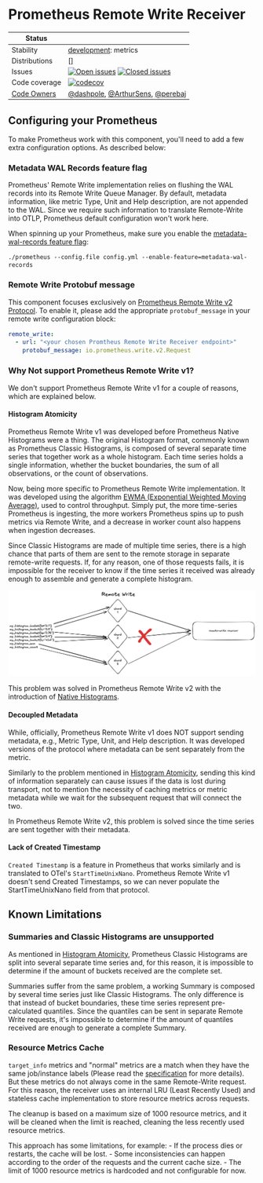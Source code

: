 # Prometheus Remote Write Receiver

<!-- status autogenerated section -->
| Status        |           |
| ------------- |-----------|
| Stability     | [development]: metrics   |
| Distributions | [] |
| Issues        | [![Open issues](https://img.shields.io/github/issues-search/open-telemetry/opentelemetry-collector-contrib?query=is%3Aissue%20is%3Aopen%20label%3Areceiver%2Fprometheusremotewrite%20&label=open&color=orange&logo=opentelemetry)](https://github.com/open-telemetry/opentelemetry-collector-contrib/issues?q=is%3Aopen+is%3Aissue+label%3Areceiver%2Fprometheusremotewrite) [![Closed issues](https://img.shields.io/github/issues-search/open-telemetry/opentelemetry-collector-contrib?query=is%3Aissue%20is%3Aclosed%20label%3Areceiver%2Fprometheusremotewrite%20&label=closed&color=blue&logo=opentelemetry)](https://github.com/open-telemetry/opentelemetry-collector-contrib/issues?q=is%3Aclosed+is%3Aissue+label%3Areceiver%2Fprometheusremotewrite) |
| Code coverage | [![codecov](https://codecov.io/github/open-telemetry/opentelemetry-collector-contrib/graph/main/badge.svg?component=receiver_prometheusremotewrite)](https://app.codecov.io/gh/open-telemetry/opentelemetry-collector-contrib/tree/main/?components%5B0%5D=receiver_prometheusremotewrite&displayType=list) |
| [Code Owners](https://github.com/open-telemetry/opentelemetry-collector-contrib/blob/main/CONTRIBUTING.md#becoming-a-code-owner)    | [@dashpole](https://www.github.com/dashpole), [@ArthurSens](https://www.github.com/ArthurSens), [@perebaj](https://www.github.com/perebaj) |

[development]: https://github.com/open-telemetry/opentelemetry-collector/blob/main/docs/component-stability.md#development
<!-- end autogenerated section -->

## Configuring your Prometheus

To make Prometheus work with this component, you'll need to add a few extra configuration options. As described below:

### Metadata WAL Records feature flag

Prometheus' Remote Write implementation relies on flushing the WAL records into its Remote Write Queue Manager. By default, metadata information, like metric Type, Unit and Help description, are not appended to the WAL. Since we require such information to translate Remote-Write into OTLP, Prometheus default configuration won't work here.

When spinning up your Prometheus, make sure you enable the [metadata-wal-records feature flag](https://prometheus.io/docs/prometheus/latest/feature_flags/#metadata-wal-records):

```console
./prometheus --config.file config.yml --enable-feature=metadata-wal-records
```

### Remote Write Protobuf message

This component focuses exclusively on [Prometheus Remote Write v2 Protocol](https://prometheus.io/docs/specs/prw/remote_write_spec_2_0/).
To enable it, please add the appropriate `protobuf_message` in your remote write configuration block:

```yaml
remote_write:
  - url: "<your chosen Promtheus Remote Write Receiver endpoint>"
    protobuf_message: io.prometheus.write.v2.Request
```

### Why Not support Prometheus Remote Write v1?

We don't support Prometheus Remote Write v1 for a couple of reasons, which are explained below.

#### Histogram Atomicity

Prometheus Remote Write v1 was developed before Prometheus Native Histograms were a thing. The original Histogram format, commonly known as Prometheus Classic Histograms, is composed of several separate time series that together work as a whole histogram. Each time series holds a single information, whether the bucket boundaries, the sum of all observations, or the count of observations.

Now, being more specific to Prometheus Remote Write implementation. It was developed using the algorithm [EWMA (Exponential Weighted Moving Average)](https://corporatefinanceinstitute.com/resources/career-map/sell-side/capital-markets/exponentially-weighted-moving-average-ewma/), used to control throughput. Simply put, the more time-series Prometheus is ingesting, the more workers Prometheus spins up to push metrics via Remote Write, and a decrease in worker count also happens when ingestion decreases.

Since Classic Histograms are made of multiple time series, there is a high chance that parts of them are sent to the remote storage in separate remote-write requests. If, for any reason, one of those requests fails, it is impossible for the receiver to know if the time series it received was already enough to assemble and generate a complete histogram.

![Histogram Lack of Atomicity](assets/histogram-lack-atomicity.png)

This problem was solved in Prometheus Remote Write v2 with the introduction of [Native Histograms](https://prometheus.io/docs/specs/native_histograms/).

#### Decoupled Metadata

While, officially, Prometheus Remote Write v1 does NOT support sending metadata, e.g., Metric Type, Unit, and Help description. It was developed versions of the protocol where metadata can be sent separately from the metric.

Similarly to the problem mentioned in [Histogram Atomicity](#histogram-atomicity), sending this kind of information separately can cause issues if the data is lost during transport, not to mention the necessity of caching metrics or metric metadata while we wait for the subsequent request that will connect the two.

In Prometheus Remote Write v2, this problem is solved since the time series are sent together with their metadata.

#### Lack of Created Timestamp

`Created Timestamp` is a feature in Prometheus that works similarly and is translated to OTel's `StartTimeUnixNano`. Prometheus Remote Write v1 doesn't send Created Timestamps, so we can never populate the StartTimeUnixNano field from that protocol.

## Known Limitations

### Summaries and Classic Histograms are unsupported

As mentioned in [Histogram Atomicity](#histogram-atomicity), Prometheus Classic Histograms are split into several separate time series and, for this reason, it is impossible to determine if the amount of buckets received are the complete set. 

Summaries suffer from the same problem, a working Summary is composed by several time series just like Classic Histograms. The only difference is that instead of bucket boundaries, these time series represent pre-calculated quantiles. Since the quantiles can be sent in separate Remote Write requests, it's impossible to determine if the amount of quantiles received are enough to generate a complete Summary.

### Resource Metrics Cache

`target_info` metrics and "normal" metrics are a match when they have the same job/instance labels (Please read the [specification](https://opentelemetry.io/docs/specs/otel/compatibility/prometheus_and_openmetrics/#resource-attributes-1) for more details). But these metrics do not always come in the same Remote-Write request. For this reason, the receiver uses an internal LRU (Least Recently Used) and stateless cache implementation to store resource metrics across requests.

The cleanup is based on a maximum size of 1000 resource metrics, and it will be cleaned when the limit is reached, cleaning the less recently used resource metrics.

This approach has some limitations, for example:
    - If the process dies or restarts, the cache will be lost.
    - Some inconsistencies can happen according to the order of the requests and the current cache size.
    - The limit of 1000 resource metrics is hardcoded and not configurable for now.
